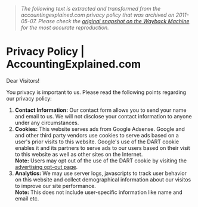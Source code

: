 > *The following text is extracted and transformed from the accountingexplained.com privacy policy that was archived on 2011-05-07. Please check the [original snapshot on the Wayback Machine](https://web.archive.org/web/20110507220620id_/http%3A//www.accountingexplained.com/privacy.shtml) for the most accurate reproduction.*

# Privacy Policy | AccountingExplained.com

Dear Visitors!

You privacy is important to us. Please read the following points regarding our privacy policy:

  1. **Contact Information:** Our contact form allows you to send your name and email to us. We will not disclose your contact information to anyone under any circumstances.
  2. **Cookies:** This website serves ads from Google Adsense. Google and and other third party vendors use cookies to serve ads based on a user's prior visits to this website. Google's use of the DART cookie enables it and its partners to serve ads to our users based on their visit to this website as well as other sites on the Internet.  
**Note:** Users may opt out of the use of the DART cookie by visiting the [advertising opt-out page](http://www.google.com/privacy_ads.html).
  3. **Analytics:** We may use server logs, javascripts to track user behavior on this website and collect demographical information about our visitos to improve our site performance.  
**Note:** This does not include user-specific information like name and email etc.



